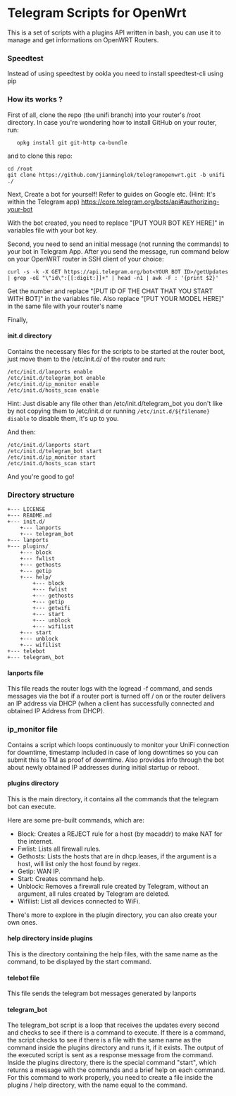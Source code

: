 # Telegram Scripts for OpenWrt

This is a set of scripts with a plugins API written in bash, you can use it to manage and get informations on OpenWRT Routers.

### Speedtest
Instead of using speedtest by ookla you need to install speedtest-cli using pip

### How its works ?

First of all, clone the repo (the unifi branch) into your router's /root directory. 
In case you're wondering how to install GitHub on your router, run:
```opkg update
   opkg install git git-http ca-bundle
```

and to clone this repo:

```
cd /root
git clone https://github.com/jianminglok/telegramopenwrt.git -b unifi ./
```

Next, Create a bot for yourself! Refer to guides on Google etc. (Hint: It's within the Telegram app)
https://core.telegram.org/bots/api#authorizing-your-bot

With the bot created, you need to replace "[PUT YOUR BOT KEY HERE]" in variables file with your bot key.

Second, you need to send an initial message (not running the commands) to your bot in Telegram App.
After you send the message, run command below on your OpenWRT router in SSH client of your choice:

``` 
curl -s -k -X GET https://api.telegram.org/bot<YOUR BOT ID>/getUpdates | grep -oE "\"id\":[[:digit:]]+" | head -n1 | awk -F : '{print $2}'
```

Get the number and replace "[PUT ID OF THE CHAT THAT YOU START WITH BOT]" in the variables file.
Also replace "[PUT YOUR MODEL HERE]" in the same file with your router's name

Finally,

#### init.d directory

Contains the necessary files for the scripts to be started at the router boot, just move them to the /etc/init.d/ of the router and run:
```
/etc/init.d/lanports enable
/etc/init.d/telegram_bot enable
/etc/init.d/ip_monitor enable
/etc/init.d/hosts_scan enable
```

Hint: Just disable any file other than /etc/init.d/telegram_bot you don't like by not copying them to /etc/init.d or running `/etc/init.d/${filename} disable` to disable them, it's up to you.

And then:

```
/etc/init.d/lanports start
/etc/init.d/telegram_bot start
/etc/init.d/ip_monitor start
/etc/init.d/hosts_scan start
```

And you're good to go!

### Directory structure

```
+--- LICENSE
+--- README.md
+--- init.d/
	+--- lanports
	+--- telegram_bot
+--- lanports
+--- plugins/
	+--- block
	+--- fwlist
	+--- gethosts
	+--- getip
	+--- help/
		+--- block
		+--- fwlist
		+--- gethosts
		+--- getip
		+--- getwifi
		+--- start
		+--- unblock
		+--- wifilist
	+--- start
	+--- unblock
	+--- wifilist
+--- telebot
+--- telegram\_bot
```
#### lanports file

This file reads the router logs with the logread -f command, and sends messages via the bot if a router port is turned off / on or the router delivers an IP address via DHCP (when a client has successfully connected and obtained IP Address from DHCP).

###  ip_monitor file

Contains a script which loops continuously to monitor your UniFi connection for downtime, timestamp included in case of long downtimes so you can submit this to TM as proof of downtime. Also provides info through the bot about newly obtained IP addresses during initial startup or reboot.

#### plugins directory

This is the main directory, it contains all the commands that the telegram bot can execute.

Here are some pre-built commands, which are:

 * Block: Creates a REJECT rule for a host (by macaddr) to make NAT for the internet.
 * Fwlist: Lists all firewall rules.
 * Gethosts: Lists the hosts that are in dhcp.leases, if the argument is a host, will list only the host found by regex.
 * Getip: WAN IP.
 * Start: Creates command help.
 * Unblock: Removes a firewall rule created by Telegram, without an argument, all rules created by Telegram are deleted.
 * Wifilist: List all devices connected to WiFi.
 
There's more to explore in the plugin directory, you can also create your own ones.

#### help directory inside plugins

This is the directory containing the help files, with the same name as the command, to be displayed by the start command.

#### telebot file

This file sends the telegram bot messages generated by lanports


#### telegram_bot

The telegram_bot script is a loop that receives the updates every second and checks to see if there is a command to execute. If there is a command, the script checks to see if there is a file with the same name as the command inside the plugins directory and runs it, if it exists. The output of the executed script is sent as a response message from the command.
Inside the plugins directory, there is the special command "start", which returns a message with the commands and a brief help on each command.
For this command to work properly, you need to create a file inside the plugins / help directory, with the name equal to the command.


